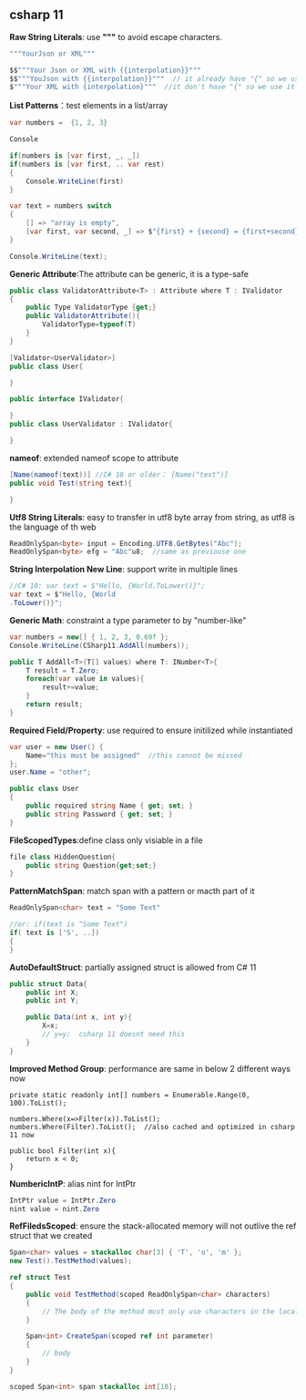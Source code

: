## csharp 11

**Raw String Literals**: use **"""** to avoid escape characters.
```C#
"""YourJson or XML"""

$$"""Your Json or XML with {{interpolation}}"""
$$"""YouJson with {{interpolation}}"""  // it already have "{" so we use 2 "{" and 2 "$" here
$"""Your XML with {interpolation}"""  //it don't have "{" so we use it as normal
```

**List Patterns**：test elements in a list/array
```C#
var numbers =  {1, 2, 3}

Console

if(numbers is [var first, _, _])
if(numbers is [var first, .. var rest)
{
    Console.WriteLine(first)
}

var text = numbers switch
{
    [] => "array is empty",
    [var first, var second, _] => $"{first} + {second} = {first+second}"
}

Console.WriteLine(text);
```
**Generic Attribute**:The attribute can be generic, it is a type-safe

```C#
public class ValidatorAttribute<T> : Attribute where T : IValidator
{
    public Type ValidatorType {get;}
    public ValidatorAttribute(){
        ValidatorType=typeof(T)
    }
}

[Validator<UserValidator>]
public class User{

}

public interface IValidator{

}
public class UserValidator : IValidator{

}
```

**nameof**: extended nameof scope to attribute
```C#
[Name(nameof(text))] //C# 10 or older： [Name("text")]
public void Test(string text){

}
```

**Utf8 String Literals**: easy to transfer in utf8 byte array from string, as utf8 is the language of th web
```C#
ReadOnlySpan<byte> input = Encoding.UTF8.GetBytes("Abc");
ReadOnlySpan<byte> efg = "Abc"u8;  //same as previouse one
```

**String Interpolation New Line**: support write in multiple lines
```C#
//C# 10: var text = $"Hello, {World.ToLower()}";
var text = $"Hello, {World
.ToLower()}";
```
**Generic Math**:  constraint a type parameter to by "number-like"
```C#
var numbers = new[] { 1, 2, 3, 0.69f };
Console.WriteLine(CSharp11.AddAll(numbers));

public T AddAll<T>(T[] values) where T: INumber<T>{
    T result = T.Zero;
    foreach(var value in values){
        result+=value;
    }
    return result;
}
```
**Required Field/Property**: use required to ensure initilized while instantiated
```C#
var user = new User() { 
    Name="this must be assigned"  //this cannot be missed
};
user.Name = "other";

public class User
{
    public required string Name { get; set; }
    public string Password { get; set; }
}
```
**FileScopedTypes**:define class only visiable in a file
```C#
file class HiddenQuestion{
    public string Question{get;set;}
}
```
**PatternMatchSpan**: match span with a pattern or macth part of it
```C#
ReadOnlySpan<char> text = "Some Text"

//or: if(text is "Some Text")
if( text is ['S', ..])
{
}
```
**AutoDefaultStruct**: partially assigned struct is allowed from C# 11
```C#
public struct Data{
    public int X;
    public int Y;

    public Data(int x, int y){
        X=x;
        // y=y;  csharp 11 doesnt need this
    }
}
```
**Improved Method Group**: performance are same in below 2 different ways now
```
private static readonly int[] numbers = Enumerable.Range(0, 100).ToList();

numbers.Where(x=>Filter(x)).ToList();
numbers.Where(Filter).ToList();  //also cached and optimized in csharp 11 now

public bool Filter(int x){
    return x < 0;
}
```
**NumbericIntP**: alias nint for IntPtr
```C#
IntPtr value = IntPtr.Zero
nint value = nint.Zero
```
**RefFiledsScoped**: ensure the stack-allocated memory will not outlive the ref struct that we created
```C#
Span<char> values = stackalloc char[3] { 'T', 'o', 'm' };
new Test().TestMethod(values);

ref struct Test
{
    public void TestMethod(scoped ReadOnlySpan<char> characters)
    {
        // The body of the method must only use characters in the local scope, and cannot assign it directly to any field or classes unles they themselves would be scoped.
    }

    Span<int> CreateSpan(scoped ref int parameter)
    {
        // body
    }
}

scoped Span<int> span stackalloc int[10];
```